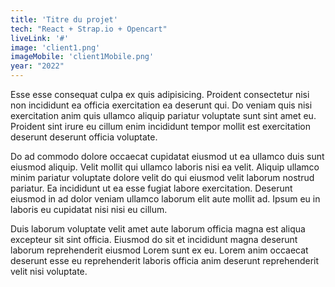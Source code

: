 ```yaml
---
title: 'Titre du projet'
tech: "React + Strap.io + Opencart"
liveLink: '#'
image: 'client1.png'
imageMobile: 'client1Mobile.png'
year: "2022"
---
```

Esse esse consequat culpa ex quis adipisicing. Proident consectetur nisi non incididunt ea officia exercitation ea deserunt qui. Do veniam quis nisi exercitation anim quis ullamco aliquip pariatur voluptate sunt sint amet eu. Proident sint irure eu cillum enim incididunt tempor mollit est exercitation deserunt deserunt officia voluptate.

Do ad commodo dolore occaecat cupidatat eiusmod ut ea ullamco duis sunt eiusmod aliquip. Velit mollit qui ullamco laboris nisi ea velit. Aliquip ullamco minim pariatur voluptate dolore velit do qui eiusmod velit laborum nostrud pariatur. Ea incididunt ut ea esse fugiat labore exercitation. Deserunt eiusmod in ad dolor veniam ullamco laborum elit aute mollit ad. Ipsum eu in laboris eu cupidatat nisi nisi eu cillum.

Duis laborum voluptate velit amet aute laborum officia magna est aliqua excepteur sit sint officia. Eiusmod do sit et incididunt magna deserunt laborum reprehenderit eiusmod Lorem sunt ex eu. Lorem anim occaecat deserunt esse eu reprehenderit laboris officia anim deserunt reprehenderit velit nisi voluptate.